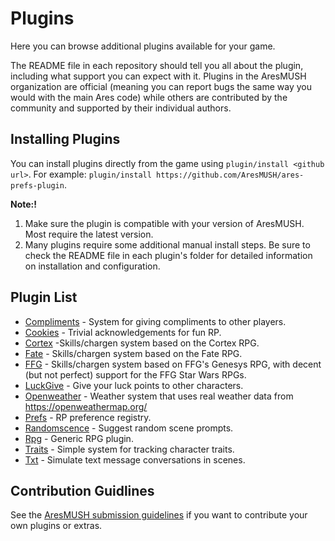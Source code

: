 # Plugins

Here you can browse additional plugins available for your game. 

The README file in each repository should tell you all about the plugin, including what support you can expect with it.  Plugins in the AresMUSH organization are official (meaning you can report bugs the same way you would with the main Ares code) while others are contributed by the community and supported by their individual authors.

## Installing Plugins

You can install plugins directly from the game using `plugin/install <github url>`. For example:  `plugin/install https://github.com/AresMUSH/ares-prefs-plugin`.
  
**Note:!** 

1. Make sure the plugin is compatible with your version of AresMUSH.  Most require the latest version.
2. Many plugins require some additional manual install steps.  Be sure to check the README file in each plugin's folder for detailed information on installation and configuration.

## Plugin List

* [Compliments](https://github.com/spiritlake/ares-compliments-plugin) - System for giving compliments to other players.
* [Cookies](https://github.com/AresMUSH/ares-cookies-plugin) - Trivial acknowledgements for fun RP.
* [Cortex](https://github.com/AresMUSH/ares-cortex-plugin) -Skills/chargen system based on the Cortex RPG.
* [Fate](https://github.com/AresMUSH/ares-fate-plugin) - Skills/chargen system based on the Fate RPG.
* [FFG](https://github.com/AresMUSH/ares-ffg-plugin) - Skills/chargen system based on FFG's Genesys RPG, with decent (but not perfect) support for the FFG Star Wars RPGs.
* [LuckGive](https://github.com/spiritlake/ares-luckgive-plugin) - Give your luck points to other characters.
* [Openweather](https://github.com/Mudpuppy12/ares-openweather-plugin) - Weather system that uses real weather data from https://openweathermap.org/
* [Prefs](https://github.com/AresMUSH/ares-prefs-plugin) - RP preference registry.
* [Randomscence](https://github.com/spiritlake/ares-randomscene-plugin) - Suggest random scene prompts.
* [Rpg](https://github.com/AresMUSH/ares-rpg-plugin) - Generic RPG plugin.
* [Traits](https://github.com/AresMUSH/ares-traits-plugin) - Simple system for tracking character traits.
* [Txt](https://github.com/spiritlake/ares-txt-plugin) - Simulate text message conversations in scenes.

## Contribution Guidlines

See the [AresMUSH submission guidelines](https://aresmush.com/tutorials/code/extra-contribs/) if you want to contribute your own plugins or extras.
